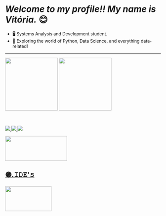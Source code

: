 # _Welcome to my profile!! My name is Vitória._ 😊
- 🖥️ Systems Analysis and Development student.
- 🐍 Exploring the world of Python, Data Science, and everything data-related!

---

<div>
  <a href="https://github.com/vitoriaslv0">
  <img height="170em" src="https://github-readme-stats.vercel.app/api?username=vitoriaslv0&show_icons=true&theme=rose&include_all_commits=true&count_private=true"/>
  <img height="170em" src="https://github-readme-stats.vercel.app/api/top-langs/?username=vitoriaslv0&layout=compact&langs_count=16&theme=rose"/>
</div> 

##
  
<div style="display: inline_block"><br>
  <img src="https://img.shields.io/badge/Java-ED8B00?style=for-the-badge&logo=openjdk&logoColor=white">
  <img src="https://img.shields.io/badge/MySql-blue?style=for-the-badge&logo=mysql&logoColor=white">
  <img src="https://img.shields.io/badge/MongoDB-4EA94B?style=for-the-badge&logo=mongodb&logoColor=white">
</div>

<p align="left">
    <img height="80" width="200" src="https://skillicons.dev/icons?i=git,c,python,java&theme=dark" />
  <h2 align="left">🟣.𝙸𝙳𝙴'𝚜</h2>
    <img height="80" width="150" src="https://skillicons.dev/icons?i=pycharm,vscode,visualstudio" />
</p> 
          
##
